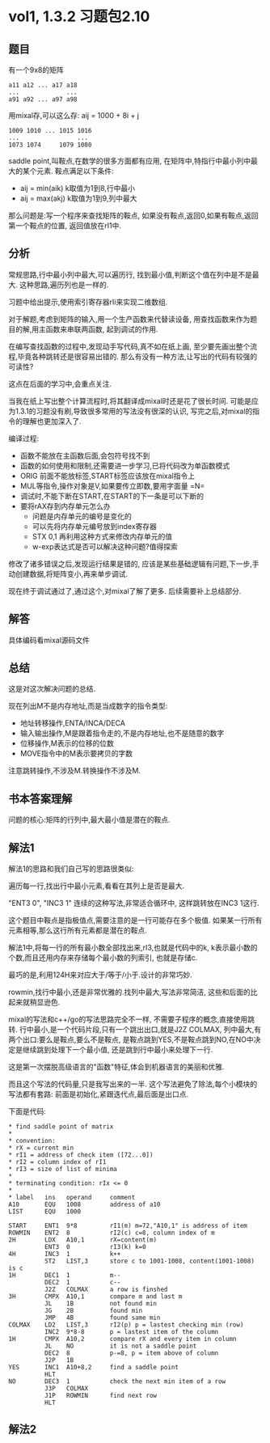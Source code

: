 # vol1, 1.3.2 习题包2.10

## 题目

有一个9x8的矩阵

    a11 a12 ... a17 a18
    ...             ...
    a91 a92 ... a97 a98

用mixal存,可以这么存: aij = 1000 + 8i + j

    1009 1010 ... 1015 1016
    ...                ...
    1073 1074     1079 1080

saddle point,叫鞍点,在数学的很多方面都有应用,
在矩阵中,特指行中最小列中最大的某个元素.
鞍点满足以下条件:

- aij = min(aik) k取值为1到8,行中最小
- aij = max(akj) k取值为1到9,列中最大

那么问题是:写一个程序来查找矩阵的鞍点,
如果没有鞍点,返回0,如果有鞍点,返回第一个鞍点的位置,
返回值放在rI1中.

## 分析

常规思路,行中最小列中最大,可以遍历行,
找到最小值,判断这个值在列中是不是最大.
这种思路,遍历列也是一样的.

习题中给出提示,使用索引寄存器rIi来实现二维数组.

对于解题,考虑到矩阵的输入,用一个生产函数来代替读设备,
用查找函数来作为题目的解,用主函数来串联两函数,
起到调试的作用.

在编写查找函数的过程中,发现动手写代码,真不如在纸上画,
至少要先画出整个流程,毕竟各种跳转还是很容易出错的.
那么有没有一种方法,让写出的代码有较强的可读性?

这点在后面的学习中,会重点关注.

当我在纸上写出整个计算流程时,将其翻译成mixal时还是花了很长时间.
可能是应为1.3.1的习题没有刷,导致很多常用的写法没有很深的认识,
写完之后,对mixal的指令的理解也更加深入了.

编译过程:

- 函数不能放在主函数后面,会包符号找不到
- 函数的如何使用和限制,还需要进一步学习,已将代码改为单函数模式
- ORIG 前面不能放标签,START标签应该放在mixal指令上
- MUL等指令,操作对象是V,如果要传立即数,要用字面量 =N=
- 调试时,不能下断在START,在START的下一条是可以下断的
- 要将rAX存到内存单元怎么办
  - 问题是内存单元的编号是变化的
  - 可以先将内存单元编号放到index寄存器
  - STX 0,1 再利用这种方式来修改内存单元的值
  - w-exp表达式是否可以解决这种问题?值得探索

修改了诸多错误之后,发现运行结果是错的,
应该是某些基础逻辑有问题,下一步,手动创建数据,将矩阵变小,再来单步调试.

现在终于调试通过了,通过这个,对mixal了解了更多.
后续需要补上总结部分.

## 解答

具体编码看mixal源码文件

## 总结

这是对这次解决问题的总结.

现在列出M不是内存地址,而是当成数字的指令类型:

- 地址转移操作,ENTA/INCA/DECA
- 输入输出操作,M是跟着指令走的,不是内存地址,也不是随意的数字
- 位移操作,M表示的位移的位数
- MOVE指令中的M表示要拷贝的字数

注意跳转操作,不涉及M.转换操作不涉及M.

## 书本答案理解

问题的核心:矩阵的行列中,最大最小值是潜在的鞍点.

## 解法1

解法1的思路和我们自己写的思路很类似:

遍历每一行,找出行中最小元素,看看在其列上是否是最大.

"ENT3 0", "INC3 1" 连续的这种写法,非常适合循环中,
这样跳转放在INC3 1这行.

这个题目中鞍点是指极值点,需要注意的是一行可能存在多个极值.
如果某一行所有元素相等,那么这行所有元素都是潜在的鞍点.

解法1中,将每一行的所有最小数全部找出来,rI3,也就是代码中的k,
k表示最小数的个数,而且还用内存来存储每个最小数的列索引,
也就是存储c.

最巧的是,利用124H来对应大于/等于/小于.设计的非常巧妙.

rowmin,找行中最小,还是非常优雅的.找列中最大,写法非常简洁,
这些和后面的比起来就稍显逊色.

mixal的写法和c++/go的写法思路完全不一样,
不需要子程序的概念,直接使用跳转.
行中最小,是一个代码片段,只有一个跳出出口,就是J2Z COLMAX,
列中最大,有两个出口:要么是鞍点,要么不是鞍点,
是鞍点跳到YES,不是鞍点跳到NO,在NO中决定是继续跳到处理下一个最小值,
还是跳到行中最小来处理下一行.

这是第一次摆脱高级语言的"函数"特征,体会到机器语言的美丽和优雅.

而且这个写法的代码量,只是我写出来的一半.
这个写法避免了除法,每个小模块的写法都有套路:
前面是初始化,紧跟迭代点,最后面是出口点.

下面是代码:

    * find saddle point of matrix
    *
    * convention:
    * rX = current min
    * rI1 = address of check item ([72...0])
    * rI2 = column index of rI1
    * rI3 = size of list of minima
    *
    * terminating condition: rIx <= 0
    *
    * label   ins   operand     comment
    A10       EQU   1008        address of a10
    LIST      EQU   1000

    START     ENT1  9*8         rI1(m) m=72,"A10,1" is address of item
    ROWMIN    ENT2  8           rI2(c) c=8, column index of m
    2H        LDX   A10,1       rX=content(m)
              ENT3  0           rI3(k) k=0
    4H        INC3  1           k++
              ST2   LIST,3      store c to 1001-1008, content(1001-1008) is c
    1H        DEC1  1           m--
              DEC2  1           c--
              J2Z   COLMAX      a row is finshed
    3H        CMPX  A10,1       compare m and last m
              JL    1B          not found min
              JG    2B          found min
              JMP   4B          found same min
    COLMAX    LD2   LIST,3      rI2(p) p = lastest checking min (row)
              INC2  9*8-8       p = lastest item of the column
    1H        CMPX  A10,2       compare rX and every item in column
              JL    NO          it is not a saddle point
              DEC2  8           p-=8, p = item above of column
              J2P   1B
    YES       INC1  A10+8,2     find a saddle point
              HLT
    NO        DEC3  1           check the next min item of a row
              J3P   COLMAX
              J1P   ROWMIN      find next row
              HLT

## 解法2
